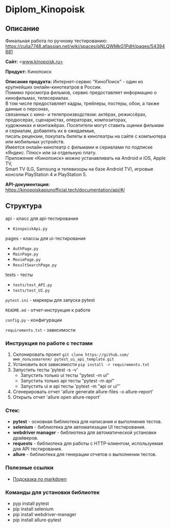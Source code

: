 # Diplom_Kinopoisk

## Описание
Финальная работа по ручному тестированию: <https://culia7748.atlassian.net/wiki/spaces/pNLQWMkG1PdH/pages/54394881>

**Сайт:** <www.kinopoisk.ru>

**Продукт:** Кинопоиск

**Описание продукта:** Интернет-сервис “КиноПоиск” - один из крупнейших онлайн-кинотеатров в России.<br> 
Помимо просмотра фильмов, сервис предоставляет информацию о кинофильмах, телесериалах.<br>
В том числе предоставляет кадры, трейлеры, постеры, обои, а также данные о персонах, <br>
связанных с кино- и телепроизводством: актёрах, режиссёрах, продюсерах, сценаристах, операторах, композиторах, <br>
художниках и монтажёрах. Посетители могут ставить оценки фильмам и сериалам, добавлять их в ожидаемые, <br>
писать рецензии, покупать билеты в кинотеатры на сайте с компьютера или мобильных устройств. <br>
Имеется онлайн-кинотеатр с фильмами и сериалами по подписке «Яндекс. Плюс» или за отдельную плату. <br>
Приложение «Кинопоиск» можно устанавливать на Android и iOS, Apple TV, <br>
Smart TV (LG, Samsung и телевизоры на базе Android TV), игровые консоли PlayStation 4 и PlayStation 5.

**API-документация:** <https://kinopoiskapiunofficial.tech/documentation/api/#/>

## Структура

api - класс для api-тестирования

+ `KinopoiskApi.py`

pages - классы для ui-тестирования
    
+ `AuthPage.py`
+ `MainPage.py`
+ `MoviePage.py`
+ `ResultSearchPage.py`

tests - тесты

+ `tests/test_API.py`
+ `tests/test_UI.py`

`pytest.ini` - маркеры для запуска pytest

`README.md` - отчет-инструкция к работе

`config.py` - конфигурации

`requirements.txt` - зависимости


### Инструкция по работе с тестами

1. Склонировать проект `git clone https://github.com/имя_пользователя/
   pytest_ui_api_template.git`
2. Установить все зависимости `pip install -r requirements.txt`
3. Запустить тесты 'pytest -s -v'
    + Запустить только ui тесты "pytest -m ui"
    + Запустить только api тесты "pytest -m api"
    + Запустить ui и api тесты 'pytest -m "api or ui"'
4. Сгенерировать отчет 'allure generate allure-files -o allure-report'
5. Открыть отчет 'allure open allure-report'

### Стек:
- **pytest** - основная библиотека для написания и выполнения тестов.
- **selenium** - библиотека для автоматизации UI тестирования.
- **webdriver manager** - библиотека для автоматической установки драйверов.
- **requests** - библиотека для работы с HTTP-клиентом, используемая для API тестирования.
- **allure** - библиотека для генерации отчетов о выполнении тестов.

### Полезные ссылки
- [Подсказка по markdown](https://www.markdownguide.org/basic-syntax/)

### Команды для установки библиотек
- pyp install pytest
- pip install selenium
- pip install webdriver-manager
- pip install allure-pytest